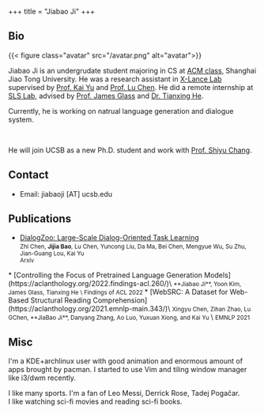 +++
title = "Jiabao Ji"
+++

## Bio

{{< figure class="avatar" src="/avatar.png" alt="avatar">}}

Jiabao Ji is an undergrudate student majoring in CS at [ACM class](https://acm.sjtu.edu.cn/home), Shanghai Jiao Tong University. He was a research assistant in [X-Lance Lab](https://x-lance.sjtu.edu.cn/en) supervised by [Prof. Kai Yu](https://x-lance.sjtu.edu.cn/en/members/kai_yu) and [Prof. Lu Chen](https://x-lance.sjtu.edu.cn/en/members/kai_yu). He did a remote internship at [SLS Lab](http://groups.csail.mit.edu/sls/), advised by [Prof. James Glass](http://groups.csail.mit.edu/sls/people/glass.shtml) and [Dr. Tianxing He](https://people.csail.mit.edu/cloudygoose/).

Currently, he is working on natrual language generation and dialogue system.

<br/>

He will join UCSB as a new Ph.D. student and work with [Prof. Shiyu Chang](https://code-terminator.github.io).

## Contact

* Email: jiabaoji [AT] ucsb.edu

## Publications

* [DialogZoo: Large-Scale Dialog-Oriented Task Learning](https://arxiv.org/abs/2205.12662)\
<small> Zhi Chen, **Jijia Bao**, Lu Chen, Yuncong Liu, Da Ma, Bei Chen, Mengyue Wu, Su Zhu, Jian-Guang Lou, Kai Yu \
Arxiv
</small>
* [Controlling the Focus of Pretrained Language Generation Models](https://aclanthology.org/2022.findings-acl.260/)\
<small> **Jiabao Ji**, Yoon Kim, James Glass, Tianxing He \
Findings of ACL 2022
</small>
* [WebSRC: A Dataset for Web-Based Structural Reading Comprehension](https://aclanthology.org/2021.emnlp-main.343/)\
<small>Xingyu Chen, Zihan Zhao, Lu GChen, **JiaBao Ji**, Danyang Zhang, Ao Luo, Yuxuan Xiong, and Kai Yu </small> \
<small>EMNLP 2021 </small>


## Misc
I'm a KDE+archlinux user with good animation and enormous amount of apps brought by pacman. I started to use Vim and tiling window manager like i3/dwm recently.

I like many sports. I'm a fan of Leo Messi, Derrick Rose, Tadej Pogačar.\
I like watching sci-fi movies and reading sci-fi books.